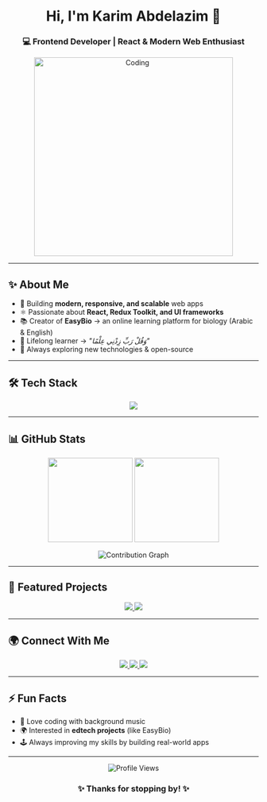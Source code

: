 <!-- 🌟 HEADER -->
<h1 align="center">Hi, I'm Karim Abdelazim 👋</h1>
<h3 align="center">💻 Frontend Developer | React & Modern Web Enthusiast</h3>

<p align="center">
  <img src="https://media.giphy.com/media/26tn33aiTi1jkl6H6/giphy.gif" width="400" alt="Coding">
</p>

---

<!-- ✨ ABOUT -->
## ✨ About Me
- 🎯 Building **modern, responsive, and scalable** web apps  
- ⚛️ Passionate about **React, Redux Toolkit, and UI frameworks**  
- 📚 Creator of **EasyBio** → an online learning platform for biology (Arabic & English)  
- 🌱 Lifelong learner → *"وَقُلْ رَبِّ زِدْنِي عِلْمًا"*  
- 🚀 Always exploring new technologies & open-source  

---

<!-- 🛠 TECH STACK -->
## 🛠 Tech Stack
<p align="center">
  <img src="https://skillicons.dev/icons?i=html,css,js,react,redux,tailwind,bootstrap,materialui,sass,git,github,vscode" />
</p>

---

<!-- 📊 GITHUB STATS -->
## 📊 GitHub Stats
<div align="center">
  <img src="https://github-readme-stats.vercel.app/api?username=karim-124&show_icons=true&theme=dracula&hide_border=true" height="170" />
  <img src="https://github-readme-streak-stats.herokuapp.com?user=karim-124&theme=dracula&hide_border=true" height="170" />
</div>

<p align="center">
  <img src="https://github-readme-activity-graph.vercel.app/graph?username=karim-124&theme=dracula&hide_border=true" alt="Contribution Graph" />
</p>

---

<!-- 🚀 PROJECTS -->
## 🚀 Featured Projects
<p align="center">
  <a href="https://github.com/karim-124/EasyBio">
    <img src="https://github-readme-stats.vercel.app/api/pin/?username=karim-124&repo=EasyBio&theme=dracula&hide_border=true" />
  </a>
  <a href="https://github.com/karim-124/another-project">
    <img src="https://github-readme-stats.vercel.app/api/pin/?username=karim-124&repo=another-project&theme=dracula&hide_border=true" />
  </a>
</p>

---

<!-- 🌍 CONNECT -->
## 🌍 Connect With Me
<p align="center">
  <a href="https://www.linkedin.com/feed/" target="_blank">
    <img src="https://img.shields.io/badge/-Karim%20Abdelazim-0A66C2?style=for-the-badge&logo=linkedin&logoColor=white" />
  </a>
  <a href="https://t.me/Karimabdelazim" target="_blank">
    <img src="https://img.shields.io/badge/-Telegram-26A5E4?style=for-the-badge&logo=telegram&logoColor=white" />
  </a>
  <a href="https://www.facebook.com/" target="_blank">
    <img src="https://img.shields.io/badge/-Facebook-1877F2?style=for-the-badge&logo=facebook&logoColor=white" />
  </a>
</p>

---

<!-- ⚡ FUN -->
## ⚡ Fun Facts
- 🎵 Love coding with background music  
- 🌍 Interested in **edtech projects** (like EasyBio)  
- 🕹️ Always improving my skills by building real-world apps  

---

<!-- 👀 FOOTER -->
<p align="center">
  <img src="https://komarev.com/ghpvc/?username=karim-124&label=Profile%20Views&color=blueviolet&style=flat-square" alt="Profile Views" />
</p>

<h3 align="center">✨ Thanks for stopping by! ✨</h3>
